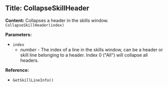 ## Title: CollapseSkillHeader

**Content:**
Collapses a header in the skills window.
`CollapseSkillHeader(index)`

**Parameters:**
- `index`
  - *number* - The index of a line in the skills window, can be a header or skill line belonging to a header. Index 0 ("All") will collapse all headers.

**Reference:**
- `GetSkillLineInfo()`